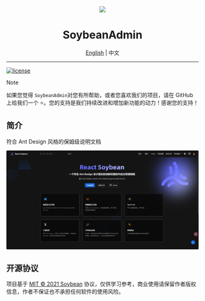 <div align="center">
 <img src="./public/favicon.svg" width="160" />
 <h1>SoybeanAdmin</h1>
  <span><a href="./README.md">English</a> | 中文</span>
</div>

---

[![license](https://img.shields.io/badge/license-MIT-green.svg)](./LICENSE)

> [!NOTE]
> 如果您觉得 `SoybeanAdmin`对您有所帮助，或者您喜欢我们的项目，请在 GitHub 上给我们一个 ⭐️。您的支持是我们持续改进和增加新功能的动力！感谢您的支持！

## 简介

符合 Ant Design 风格的保姆级说明文档

![](zh.png)

## 开源协议

项目基于 [MIT © 2021 Soybean](./LICENSE) 协议，仅供学习参考，商业使用请保留作者版权信息，作者不保证也不承担任何软件的使用风险。
